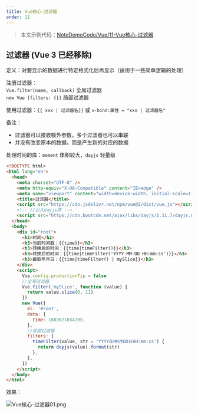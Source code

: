 ```yaml
---
title: Vue核心-过滤器
order: 11
---
```


> 本文示例代码：[NoteDemoCode/Vue/11-Vue核心-过滤器](https://github.com/zhf521/NoteDemoCode/tree/main/Vue/11-Vue核心-过滤器)

## 过滤器 (Vue 3 已经移除)

定义：对要显示的数据进行特定格式化后再显示（适用于一些简单逻辑的处理） 

注册过滤器：  
`Vue.filter(name, callback)` 全局过滤器   
`new Vue {filters: {}}` 局部过滤器   

使用过滤器：`{{ xxx | 过滤器名}}` 或 `v-bind:属性 = "xxx | 过滤器名"`  

备注：  
+ 过滤器可以接收额外参数，多个过滤器也可以串联  
+ 并没有改变原本的数据，而是产生新的对应的数据  
  
处理时间的库：`moment` 体积较大，`dayjs` 轻量级 

```html
<!DOCTYPE html>
<html lang="en">
  <head>
    <meta charset="UTF-8" />
    <meta http-equiv="X-UA-Compatible" content="IE=edge" />
    <meta name="viewport" content="width=device-width, initial-scale=1.0" />
    <title>过滤器</title>
    <script src="https://cdn.jsdelivr.net/npm/vue@2/dist/vue.js"></script>
    <!-- //引入dayjs库 -->
    <script src="https://cdn.bootcdn.net/ajax/libs/dayjs/1.11.7/dayjs.min.js"></script>
  </head>
  <body>
    <div id="root">
      <h2>时间</h2>
      <h3>当前时间戳：{{time}}</h3>
      <h3>转换后的时间：{{time|timeFilter()}}</h3>
      <h3>转换后的时间：{{time|timeFilter('YYYY-MM-DD HH:mm:ss')}}</h3>
      <h3>截取年月日：{{time|timeFilter() | mySlice}}</h3>
    </div>
    <script>
      Vue.config.productionTip = false
      //全局过滤器
      Vue.filter('mySlice', function (value) {
        return value.slice(0, 11)
      })
      new Vue({
        el: '#root',
        data: {
          time: 1683621034195,
        },
        //局部过滤器
        filters: {
          timeFilter(value, str = 'YYYY年MM月DD日HH:mm:ss') {
            return dayjs(value).format(str)
          },
        },
      })
    </script>
  </body>
</html>
```

效果：

![Vue核心-过滤器01.png](https://obsidian-picture.oss-cn-qingdao.aliyuncs.com/my-img/Vue核心-过滤器01.png)
